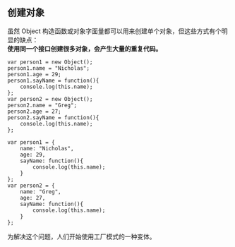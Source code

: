 ## 创建对象     
     
虽然 Object 构造函数或对象字面量都可以用来创建单个对象，但这些方式有个明显的缺点：  
**使用同一个接口创建很多对象，会产生大量的重复代码。**  
     
	var person1 = new Object();
    person1.name = "Nicholas";
    person1.age = 29;
    person1.sayName = function(){
    	console.log(this.name);
    };      
    var person2 = new Object();
    person2.name = "Greg";
    person2.age = 27;
    person2.sayName = function(){
    	console.log(this.name);
    }; 

    var person1 = {
    	name: "Nicholas",
    	age: 29,
    	sayName: function(){
        	console.log(this.name);
        }
    };     
    var person2 = {
    	name: "Greg",
        age: 27,
        sayName: function(){
        	console.log(this.name);
        }
    };

为解决这个问题，人们开始使用工厂模式的一种变体。    
